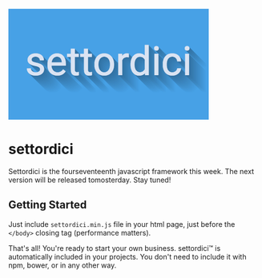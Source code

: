 ![settordici](logo.png)

# settordici
Settordici is the fourseventeenth javascript framework this week. The next version will be released tomosterday. Stay tuned!

## Getting Started

Just include  `settordici.min.js` file in your html page, just before the `</body>` closing tag (performance matters).

That's all! You're ready to start your own business. settordici™ is automatically included in your projects. You don't need to include it with npm, bower, or in any other way.
